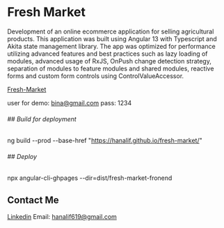 # Fresh Market
Development of an online ecommerce application for selling agricultural products.
This application was built using Angular 13 with Typescript and Akita state management library.
	The app was optimized for performance utilizing advanced features and
best practices such as lazy loading of modules, advanced usage of RxJS, OnPush change detection strategy, separation of modules to feature modules and shared modules, reactive forms and custom form controls using ControlValueAccessor.



[Fresh-Market](https://hanalif.github.io/fresh-market/ "Fresh-Market")

user for demo:
bina@gmail.com
pass: 1234 


###### ## Build for deployment
ng build --prod --base-href "https://hanalif.github.io/fresh-market/"

###### ## Deploy
npx angular-cli-ghpages --dir=dist/fresh-market-fronend

## Contact Me

[Linkedin](httphttps://www.linkedin.com/in/hana-lipschutz:// "Linkedin")
Email:   hanalif619@gmail.com 	




